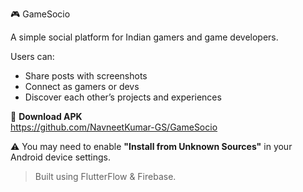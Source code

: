  🎮 GameSocio

A simple social platform for Indian gamers and game developers.

Users can:
- Share posts with screenshots
- Connect as gamers or devs
- Discover each other’s projects and experiences

📱 **Download APK**  
https://github.com/NavneetKumar-GS/GameSocio

⚠️ You may need to enable **"Install from Unknown Sources"** in your Android device settings.

> Built using FlutterFlow & Firebase.
